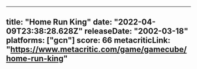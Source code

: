 
---
title: "Home Run King"
date: "2022-04-09T23:38:28.628Z"
releaseDate: "2002-03-18"
platforms: ["gcn"]
score: 66
metacriticLink: "https://www.metacritic.com/game/gamecube/home-run-king"
---
